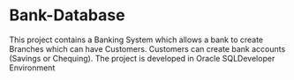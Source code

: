 # Bank-Database
This project contains a Banking System which allows a bank to create Branches which can have Customers. Customers can create bank accounts (Savings or Chequing). The project is developed in Oracle SQLDeveloper Environment

